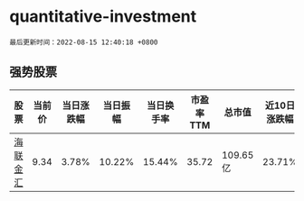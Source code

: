 # quantitative-investment

`最后更新时间：2022-08-15 12:40:18 +0800`

## 强势股票

|股票|当前价|当日涨跌幅|当日振幅|当日换手率|市盈率TTM|总市值|近10日涨跌幅|
|----|----|----|----|----|----|----|----|
|[海联金汇](https://xueqiu.com/S/SZ002537)|9.34|3.78%|10.22%|15.44%|35.72|109.65亿|23.71%|
